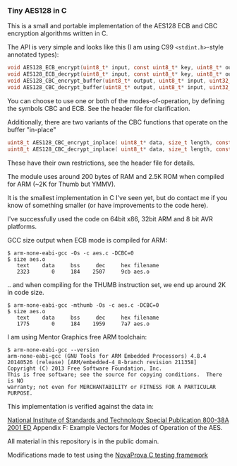 ### Tiny AES128 in C

This is a small and portable implementation of the AES128 ECB and CBC encryption algorithms written in C.

The API is very simple and looks like this (I am using C99 `<stdint.h>`-style annotated types):

```C
void AES128_ECB_encrypt(uint8_t* input, const uint8_t* key, uint8_t* output);
void AES128_ECB_decrypt(uint8_t* input, const uint8_t* key, uint8_t* output);
void AES128_CBC_encrypt_buffer(uint8_t* output, uint8_t* input, uint32_t length, const uint8_t* key, const uint8_t* iv);
void AES128_CBC_decrypt_buffer(uint8_t* output, uint8_t* input, uint32_t length, const uint8_t* key, const uint8_t* iv);
```

You can choose to use one or both of the modes-of-operation, by defining the symbols CBC and ECB. See the header file for clarification.

Additionally, there are two variants of the CBC functions that operate on the buffer "in-place"

```C
uint8_t AES128_CBC_encrypt_inplace( uint8_t* data, size_t length, const uint8_t* key, const uint8_t* iv);
uint8_t AES128_CBC_decrypt_inplace( uint8_t* data, size_t length, const uint8_t* key, uint8_t* iv);
```

These have their own restrictions, see the header file for details.

The module uses around 200 bytes of RAM and 2.5K ROM when compiled for ARM (~2K for Thumb but YMMV).

It is the smallest implementation in C I've seen yet, but do contact me if you know of something smaller (or have improvements to the code here).


I've successfully used the code on 64bit x86, 32bit ARM and 8 bit AVR platforms.


GCC size output when ECB mode is compiled for ARM:



    $ arm-none-eabi-gcc -Os -c aes.c -DCBC=0
    $ size aes.o
       text    data     bss     dec     hex filename
       2323       0     184    2507     9cb aes.o




.. and when compiling for the THUMB instruction set, we end up around 2K in code size.

    $ arm-none-eabi-gcc -mthumb -Os -c aes.c -DCBC=0
    $ size aes.o
       text    data     bss     dec     hex filename
       1775       0     184    1959     7a7 aes.o



I am using Mentor Graphics free ARM toolchain:


    $ arm-none-eabi-gcc --version
    arm-none-eabi-gcc (GNU Tools for ARM Embedded Processors) 4.8.4 20140526 (release) [ARM/embedded-4_8-branch revision 211358]
    Copyright (C) 2013 Free Software Foundation, Inc.
    This is free software; see the source for copying conditions.  There is NO
    warranty; not even for MERCHANTABILITY or FITNESS FOR A PARTICULAR PURPOSE.




This implementation is verified against the data in:

[National Institute of Standards and Technology Special Publication 800-38A 2001 ED](http://csrc.nist.gov/publications/nistpubs/800-38a/sp800-38a.pdf) Appendix F: Example Vectors for Modes of Operation of the AES.


All material in this repository is in the public domain.

Modifications made to test using the [NovaProva C testing framework](http://novaprova.org/)
